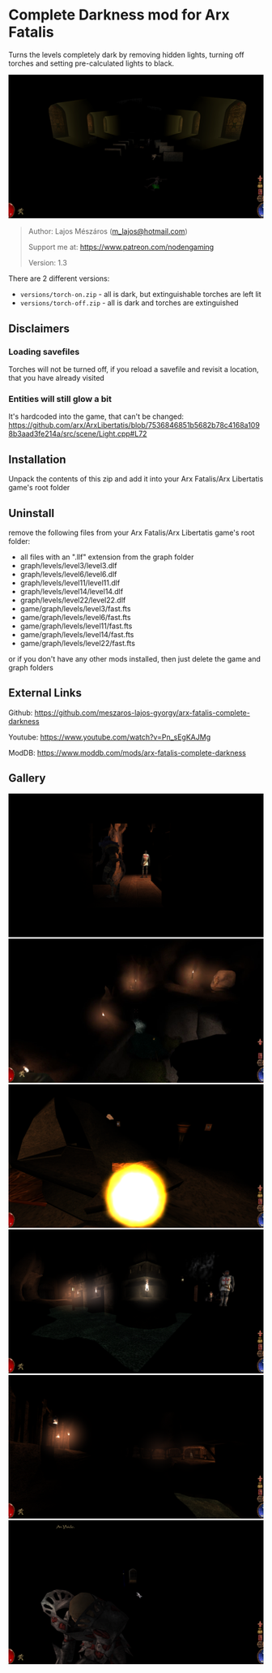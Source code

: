# Complete Darkness mod for Arx Fatalis

Turns the levels completely dark by removing hidden lights,
turning off torches and setting pre-calculated lights to black.

![Crypts](screenshots/crypts.png?raw=true "Crypts")

> Author: Lajos Mészáros (m_lajos@hotmail.com)
>
> Support me at: https://www.patreon.com/nodengaming
>
> Version: 1.3

There are 2 different versions:

- `versions/torch-on.zip` - all is dark, but extinguishable torches are left lit
- `versions/torch-off.zip` - all is dark and torches are extinguished

## Disclaimers

### Loading savefiles

Torches will not be turned off, if you reload a savefile and revisit a location, that you have already visited

### Entities will still glow a bit

It's hardcoded into the game, that can't be changed:
https://github.com/arx/ArxLibertatis/blob/7536846851b5682b78c4168a1098b3aad3fe214a/src/scene/Light.cpp#L72

## Installation

Unpack the contents of this zip and add it into your Arx Fatalis/Arx Libertatis game's root folder

## Uninstall

remove the following files from your Arx Fatalis/Arx Libertatis game's root folder:

- all files with an ".llf" extension from the graph folder
- graph/levels/level3/level3.dlf
- graph/levels/level6/level6.dlf
- graph/levels/level11/level11.dlf
- graph/levels/level14/level14.dlf
- graph/levels/level22/level22.dlf
- game/graph/levels/level3/fast.fts
- game/graph/levels/level6/fast.fts
- game/graph/levels/level11/fast.fts
- game/graph/levels/level14/fast.fts
- game/graph/levels/level22/fast.fts

or if you don't have any other mods installed, then just delete the game and graph folders

## External Links

Github: https://github.com/meszaros-lajos-gyorgy/arx-fatalis-complete-darkness

Youtube: https://www.youtube.com/watch?v=Pn_sEgKAJMg

ModDB: https://www.moddb.com/mods/arx-fatalis-complete-darkness

## Gallery

![Intro cinematics](screenshots/intro.png?raw=true "Intro cinematics")
![Greu's place](screenshots/greu.png?raw=true "Greu's place")
![Order of Edurneum](screenshots/snake-women.png?raw=true "Order of Edurneum")
![The Outpost](screenshots/the-outpost.png?raw=true "The Outpost")
![Trolls and Goblins](screenshots/trolls-and-goblins.png?raw=true "Trolls and Goblins")
![Ylside attack in the castle](screenshots/ylside-attack-in-the-castle.png?raw=true "Ylside attack in the castle")
